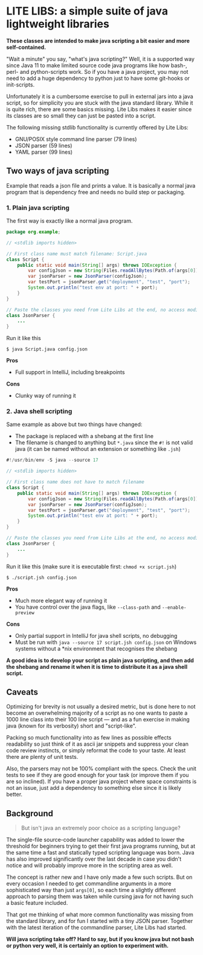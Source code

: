 LITE LIBS: a simple suite of java lightweight libraries
========================================================
__These classes are intended to make java scripting a bit easier and more
self-contained.__

"Wait a minute" you say, "what's java scripting?" Well, it is a supported
way since Java 11 to make limited source code java programs like how bash-,
perl- and python-scripts work. So if you have a java project, you may not need
to add a huge dependency to python just to have some git-hooks or init-scripts.

Unfortunately it is a cumbersome exercise to pull in external jars into a
java script, so for simplicity you are stuck with the java standard library.
While it is quite rich, there are some basics missing. Lite Libs makes it easier
since its classes are so small they can just be pasted into a script.

The following missing stdlib functionality is currently offered by Lite Libs:
* GNU/POSIX style command line parser (79 lines)
* JSON parser (59 lines)
* YAML parser (99 lines)

Two ways of java scripting
--------------------------
Example that reads a json file and prints a value. It is basically a normal java
program that is dependency free and needs no build step or packaging.

### 1. Plain java scripting
The first way is exactly like a normal java program.
```java
package org.example;

// <stdlib imports hidden>

// First class name must match filename: Script.java
class Script {
    public static void main(String[] args) throws IOException {
        var configJson = new String(Files.readAllBytes(Path.of(args[0])));
        var jsonParser = new JsonParser(configJson);
        var testPort = jsonParser.get("deployment", "test", "port");
        System.out.println("test env at port: " + port);
    }
}

// Paste the classes you need from Lite Libs at the end, no access modifier
class JsonParser {
    ...
}
```
Run it like this
```
$ java Script.java config.json
```
**Pros**
- Full support in IntelliJ, including breakpoints

**Cons**
- Clunky way of running it

### 2. Java shell scripting
Same example as above but two things have changed:
- The package is replaced with a shebang at the first line
- The filename is changed to anything but `*.java` since the `#!` is not valid
  java (it can be named without an extension or something like `.jsh`)

```java
#!/usr/bin/env -S java --source 17

// <stdlib imports hidden>

// First class name does not have to match filename
class Script {
    public static void main(String[] args) throws IOException {
        var configJson = new String(Files.readAllBytes(Path.of(args[0])));
        var jsonParser = new JsonParser(configJson);
        var testPort = jsonParser.get("deployment", "test", "port");
        System.out.println("test env at port: " + port);
    }
}

// Paste the classes you need from Lite Libs at the end, no access modifier
class JsonParser {
    ...
}
```
Run it like this (make sure it is executable first: `chmod +x script.jsh`)
```
$ ./script.jsh config.json
```
**Pros**
- Much more elegant way of running it
- You have control over the java flags, like `--class-path` and `--enable-preview`

**Cons**
- Only partial support in IntelliJ for java shell scripts, no debugging
- Must be run with `java --source 17 script.jsh config.json` on Windows systems
  without a *nix environment that recognises the shebang

__A good idea is to develop your script as plain java scripting, and then add the
shebang and rename it when it is time to distribute it as a java shell script.__

## Caveats
Optimizing for brevity is not usually a desired metric, but is done here to not
become an overwhelming majority of a script as no one wants to paste a 1000 line
class into their 100 line script — and as a fun exercise in making java (known
for its verbosity) short and "script-like".

Packing so much functionality into as few lines as possible effects readability
so just think of it as ascii jar snippets and suppress your clean code review
instincts, or simply reformat the code to your taste. At least there are plenty
of unit tests.

Also, the parsers may not be 100% compliant with the specs. Check the unit
tests to see if they are good enough for your task (or improve them if you are
so inclined). If you have a proper java project where space constraints is not
an issue, just add a dependency to something else since it is likely better.

## Background

> But isn't java an extremely poor choice as a scripting language?

The single-file source-code launcher capability was added to lower the threshold
for beginners trying to get their first java programs running,
but at the same time a fast and statically typed scripting language was born.
Java has also improved significantly over the last decade in case you didn't
notice and will probably improve more in the scripting area as well.

The concept is rather new and I have only made a few such scripts. But on every
occasion I needed to get commandline arguments in a more sophisticated way than
just `args[0]`, so each time a slightly different approach to parsing them was
taken while cursing java for not having such a basic feature included.

That got me thinking of what more common functionality was missing from the
standard library, and for fun I started with a tiny JSON parser. Together with
the latest iteration of the commandline parser, Lite Libs had started.

__Will java scripting take off? Hard to say, but if you know java but not bash
or python very well, it is certainly an option to experiment with.__
